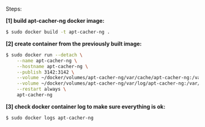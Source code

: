 Steps:

__[1] build apt-cacher-ng docker image:__
```bash
$ sudo docker build -t apt-cacher-ng .
```

__[2] create container from the previously built image:__
```bash
$ sudo docker run --detach \
	--name apt-cacher-ng \
	--hostname apt-cacher-ng \
	--publish 3142:3142 \
	--volume ~/docker/volumes/apt-cacher-ng/var/cache/apt-cacher-ng:/var/cache/apt-cacher-ng \
	--volume ~/docker/volumes/apt-cacher-ng/var/log/apt-cacher-ng:/var/log/apt-cacher-ng \
	--restart always \
	apt-cacher-ng
```

__[3] check docker container log to make sure everything is ok:__
```bash
$ sudo docker logs apt-cacher-ng
```
